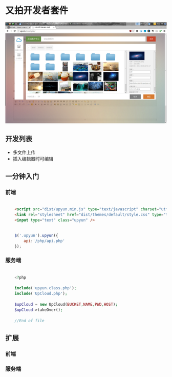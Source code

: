 # 又拍开发者套件

![示例图](./screenshot.png)

## 开发列表

- 多文件上传
- 插入编辑器时可编辑


## 一分钟入门

### 前端
```html

	<script src="dist/upyun.min.js" type="text/javascript" charset="utf-8"></script>
	<link rel="stylesheet" href="dist/themes/default/style.css" type="text/css" media="screen" charset="utf-8">
	<input type="text" class="upyun" />
```

```javascript

	$('.upyun').upyun({
		api:'/php/api.php'
	});
```


### 服务端
```php
	
	<?php

    include('upyun.class.php');
	include('UpCloud.php');

	$upCloud = new UpCloud(BUCKET,NAME,PWD,HOST);
	$upCloud->takeOver();

	//End of file 
```


## 扩展

### 前端

### 服务端
